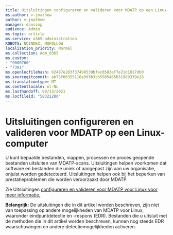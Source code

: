 ```yaml
---
title: Uitsluitingen configureren en valideren voor MDATP op een Linux-computer
ms.author: v-jmathew
author: v-jmathew
manager: dansimp
audience: Admin
ms.topic: article
ms.service: o365-administration
ROBOTS: NOINDEX, NOFOLLOW
localization_priority: Normal
ms.collection: Adm_O365
ms.custom:
- "9000760"
- "7391"
ms.openlocfilehash: b2487e283f37498539bfac0583ef7e21d1817db0
ms.sourcegitcommit: ab75f66355116e995b3cb5505465b31989339e28
ms.translationtype: MT
ms.contentlocale: nl-NL
ms.lasthandoff: 08/13/2021
ms.locfileid: "58321280"
---
```

# <a name="configure-and-validate-exclusions-for-mdatp-on-a-linux-machine"></a>Uitsluitingen configureren en valideren voor MDATP op een Linux-computer

U kunt bepaalde bestanden, mappen, processen en proces geopende bestanden uitsluiten van MDATP-scans. Uitsluitingen helpen voorkomen dat software en bestanden die uniek of aangepast zijn aan uw organisatie, onjuist worden gedetecteerd. Uitsluitingen helpen ook bij het beperken van prestatieproblemen die worden veroorzaakt door MDATP.

Zie Uitsluitingen [configureren en valideren voor MDATP voor Linux voor meer informatie.](https://go.microsoft.com/fwlink/?linkid=2144517)

**Belangrijk:** De uitsluitingen die in dit artikel worden beschreven, zijn niet van toepassing op andere mogelijkheden van MDATP voor Linux, waaronder eindpuntdetectie en -respons (EDR). Bestanden die u uitsluit met de methoden die in dit artikel worden beschreven, kunnen nog steeds EDR waarschuwingen en andere detectiemogelijkheden activeren.

